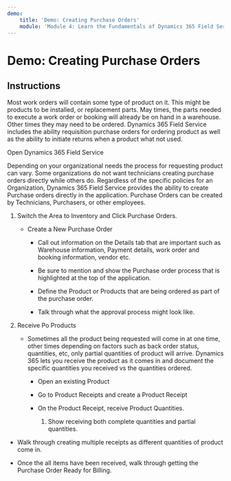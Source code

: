 ```yaml
---
demo:
    title: 'Demo: Creating Purchase Orders'
    module: 'Module 4: Learn the Fundamentals of Dynamics 365 Field Service'
---
```


# Demo: Creating Purchase Orders

## Instructions

Most work orders will contain some type of product on it. This might be products to be installed, or replacement parts. May times, the parts needed to execute a work order or booking will already be on hand in a warehouse. Other times they may need to be ordered. Dynamics 365 Field Service includes the ability requisition purchase orders for ordering product as well as the ability to initiate returns when a product what not used. 

 

Open Dynamics 365 Field Service 

 

Depending on your organizational needs the process for requesting product can vary. Some organizations do not want technicians creating purchase orders directly while others do. Regardless of the specific policies for an Organization, Dynamics 365 Field Service provides the ability to create Purchase orders directly in the application. Purchase Orders can be created by Technicians, Purchasers, or other employees. 

1. Switch the Area to Inventory and Click Purchase Orders.

	- Create a New Purchase Order

		- Call out information on the Details tab that are important such as Warehouse information, Payment details, work order and booking information, vendor etc. 

		- Be sure to mention and show the Purchase order process that is highlighted at the top of the application. 

		- Define the Product or Products that are being ordered as part of the purchase order. 

		- Talk through what the approval process might look like.

2. Receive Po Products

	- Sometimes all the product being requested will come in at one time, other times depending on factors such as back order status, quantities, etc, only partial quantities of product will arrive. Dynamics 365 lets you receive the product as it comes in and document the specific quantities you received vs the quantities ordered. 

		- Open an existing Product

		- Go to Product Receipts and create a Product Receipt

		- On the Product Receipt, receive Product Quantities. 

			1. Show receiving both complete quantities and partial quantities. 

- Walk through creating multiple receipts as different quantities of product come in. 

- Once the all items have been received, walk through getting the Purchase Order Ready for Billing. 
